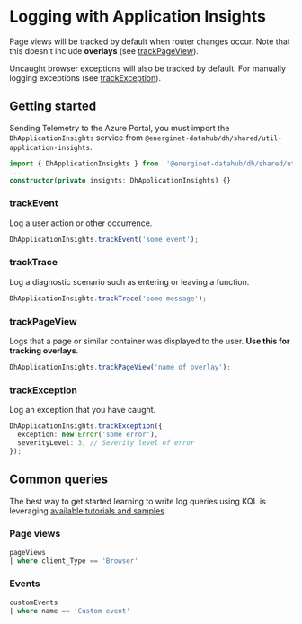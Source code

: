 # Logging with Application Insights

Page views will be tracked by default when router changes occur. Note that this doesn't include **overlays** (see [trackPageView](#trackPageView)).

Uncaught browser exceptions will also be tracked by default. For manually logging exceptions (see [trackException](#trackException)).

## Getting started

Sending Telemetry to the Azure Portal, you must import the `DhApplicationInsights` service from `@energinet-datahub/dh/shared/util-application-insights`.

```ts
import { DhApplicationInsights } from  '@energinet-datahub/dh/shared/util-application-insights';
...
constructor(private insights: DhApplicationInsights) {}
```

### trackEvent

Log a user action or other occurrence.

```ts
DhApplicationInsights.trackEvent('some event');
```

### trackTrace

Log a diagnostic scenario such as entering or leaving a function.

```ts
DhApplicationInsights.trackTrace('some message');
```

### trackPageView

Logs that a page or similar container was displayed to the user. **Use this for tracking overlays**.

```ts
DhApplicationInsights.trackPageView('name of overlay');
```

### trackException

Log an exception that you have caught.

```ts
DhApplicationInsights.trackException({
  exception: new Error('some error'),
  severityLevel: 3, // Severity level of error
});
```

## Common queries

The best way to get started learning to write log queries using KQL is leveraging [available tutorials and samples](https://docs.microsoft.com/en-us/azure/azure-monitor/logs/log-query-overview#getting-started).

### Page views

```sql
pageViews
| where client_Type == 'Browser'
```

### Events

```sql
customEvents
| where name == 'Custom event'
```
